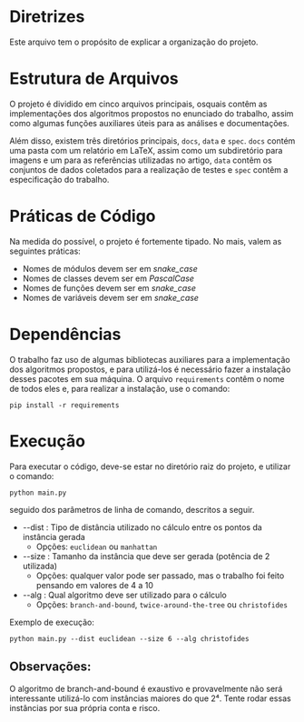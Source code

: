 # Diretrizes

Este arquivo tem o propósito de explicar a organização do projeto.

# Estrutura de Arquivos

O projeto é dividido em cinco arquivos principais, osquais contêm as implementações dos algoritmos propostos no enunciado do trabalho, assim como algumas funções auxiliares úteis para as análises e documentações.

Além disso, existem três diretórios principais, `docs`, `data` e `spec`. `docs` contém uma pasta com um relatório em LaTeX, assim como um subdiretório para imagens e um para as referências utilizadas no artigo, `data` contêm os conjuntos de dados coletados para a realização de testes e `spec` contêm a especificação do trabalho.

# Práticas de Código

Na medida do possível, o projeto é fortemente tipado. No mais, valem as seguintes práticas:

- Nomes de módulos devem ser em *snake_case* 
- Nomes de classes devem ser em *PascalCase*
- Nomes de funções devem ser em *snake_case*
- Nomes de variáveis devem ser em *snake_case*

# Dependências

O trabalho faz uso de algumas bibliotecas auxiliares para a implementação dos algoritmos propostos, e para utilizá-los é necessário fazer a instalação desses pacotes em sua máquina. O arquivo `requirements` contêm o nome de todos eles e, para realizar a instalação, use o comando:

`pip install -r requirements`

# Execução

Para executar o código, deve-se estar no diretório raiz do projeto, e utilizar o comando:

`python main.py`

seguido dos parâmetros de linha de comando, descritos a seguir.

- --dist : Tipo de distância utilizado no cálculo entre os pontos da instância gerada
    - Opções: `euclidean` ou `manhattan`
- --size : Tamanho da instância que deve ser gerada (potência de 2 utilizada)
    - Opções: qualquer valor pode ser passado, mas o trabalho foi feito pensando em valores de 4 a 10
- --alg : Qual algoritmo deve ser utilizado para o cálculo
    - Opções: `branch-and-bound`, `twice-around-the-tree` ou `christofides`

Exemplo de execução:

`python main.py --dist euclidean --size 6 --alg christofides`

## Observações:

O algoritmo de branch-and-bound é exaustivo e provavelmente não será interessante utilizá-lo com instâncias maiores do que 2⁴. Tente rodar essas instâncias por sua própria conta e risco. 

